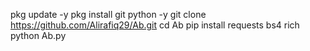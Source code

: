 pkg update -y 
pkg install git python -y 
git clone https://github.com/Alirafiq29/Ab.git 
cd Ab 
pip install requests bs4 rich 
python Ab.py
